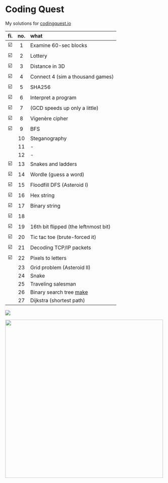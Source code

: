 # Coding Quest

My solutions for [codingquest.io](https://codingquest.io/) 

<!-- ![](https://codingquest.io/alien-256x256.png) -->

| fi. | no. | what |
| :----: | :-----: | :--- |
| ☑️      |    1    | Examine 60-sec blocks
| ☑️      |    2    | Lottery
| ☑️      |    3    | Distance in 3D
| ☑️      |    4    | Connect 4 (sim a thousand games)
| ☑️      |    5    | SHA256
| ☑️      |    6    | Interpret a program 
| ☑️      |    7    | (GCD speeds up only a little)
| ☑️      |    8    | Vigenère cipher
| ☑️      |    9    | BFS
|        |   10    | Steganography
|        |   11    | -
|        |   12    | -
| ☑️      |   13    | Snakes and ladders
| ☑️      |   14    | Wordle (guess a word)
| ☑️      |   15    | Floodfill DFS (Asteroid I)
| ☑️      |   16    | Hex string
| ☑️      |   17    | Binary string 
| ☑️      |   18    |      |
| ☑️      |   19    | 16th bit flipped (the leftnmost bit)
| ☑️      |   20    | Tic tac toe (brute-forced it)
| ☑️      |   21    | Decoding TCP/IP packets
| ☑️      |   22    | Pixels to letters
|        |   23    | Grid problem (Asteroid II)
|        |   24    | Snake
|        |   25    | Traveling salesman
|        |   26    | Binary search tree [make](https://www.geeksforgeeks.org/binary-search-tree-set-1-search-and-insertion/)
|        |   27    | Dijkstra (shortest path)

![](https://mathworld.wolfram.com/images/eps-svg/MagicSquareNumerology_851.svg)

<img src="https://i.imgur.com/Su2FnSd.jpg" style="width:500px;" />
